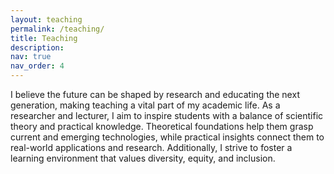```yaml
---
layout: teaching
permalink: /teaching/
title: Teaching
description: 
nav: true
nav_order: 4
---
```


I believe the future can be shaped by research and educating the next generation, making teaching a vital part of my academic life. As a researcher and lecturer, I aim to inspire students with a balance of scientific theory and practical knowledge. Theoretical foundations help them grasp current and emerging technologies, while practical insights connect them to real-world applications and research. Additionally, I strive to foster a learning environment that values diversity, equity, and inclusion.